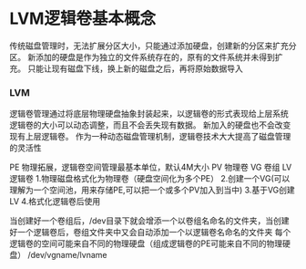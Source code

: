 # LVM逻辑卷基本概念
传统磁盘管理时，无法扩展分区大小，只能通过添加硬盘，创建新的分区来扩充分区。
新添加的硬盘是作为独立的文件系统存在的，原有的文件系统并未得到扩充。
只能让现有磁盘下线，换上新的磁盘之后，再将原始数据导入

### LVM
逻辑卷管理通过将底层物理硬盘抽象封装起来，以逻辑卷的形式表现给上层系统
逻辑卷的大小可以动态调整，而且不会丢失现有数据。
新加入的硬盘也不会改变现有上层逻辑卷。
作为一种动态磁盘管理机制，逻辑卷技术大大提高了磁盘管理的灵活性

PE  物理拓展，逻辑卷空间管理最基本单位，默认4M大小
PV  物理卷
VG  卷组
LV  逻辑卷
1.物理磁盘格式化为物理卷（硬盘空间化为多个PE）
2.创建一个VG(可以理解为一个空间池，用来存储PE,可以把一个或多个PV加入到当中)
3.基于VG创建LV
4.格式化逻辑卷后使用

当创建好一个卷组后，/dev目录下就会增添一个以卷组名命名的文件夹，当创建好一个逻辑卷后，卷组文件夹中又会自动添加一个以逻辑卷名命名的文件夹
每个逻辑卷的空间可能来自不同的物理硬盘（组成逻辑卷的PE可能来自不同的物理硬盘）
/dev/vgname/lvname